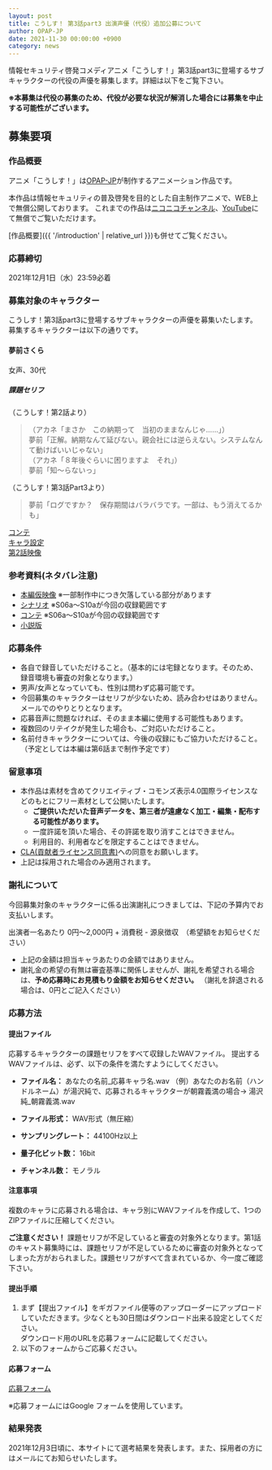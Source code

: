 ```yaml
---
layout: post
title: こうしす！ 第3話part3 出演声優（代役）追加公募について
author: OPAP-JP
date: 2021-11-30 00:00:00 +0900
category: news
---
```



情報セキュリティ啓発コメディアニメ「こうしす！」第3話part3に登場するサブキャラクターの代役の声優を募集します。詳細は以下をご覧下さい。

**※本募集は代役の募集のため、代役が必要な状況が解消した場合には募集を中止する可能性がございます。**

## 募集要項

### 作品概要

アニメ「こうしす！」は[OPAP-JP](https://opap.jp/)が制作するアニメーション作品です。

本作品は情報セキュリティの普及啓発を目的とした自主制作アニメで、WEB上で無償公開しております。
これまでの作品は[ニコニコチャンネル](http://ch.nicovideo.jp/kosys)、[YouTube](https://youtube.com/c/opapjp)にて無償でご覧いただけます。

[作品概要]({{ '/introduction' | relative_url }})も併せてご覧ください。


### 応募締切

2021年12月1日（水）23:59必着


### 募集対象のキャラクター

こうしす！第3話part3に登場するサブキャラクターの声優を募集いたします。
募集するキャラクターは以下の通りです。



#### 夢前さくら
女声、30代

##### 課題セリフ

（こうしす！第2話より）
> （アカネ「まさか　この納期って　当初のままなんじゃ……」）  
> 夢前「正解。納期なんて延びない。親会社には逆らえない。システムなんて動けばいいじゃない」  
> （アカネ「８年後ぐらいに困りますよ　それ」）  
> 夢前「知～らないっ」

（こうしす！第3話Part3より）
> 夢前「ログですか？　保存期間はバラバラです。一部は、もう消えてるかも」

[コンテ](https://kosys.gitlab.io/kosys-ep03/docs/storyboard/S08/)  
[キャラ設定](https://kosys.opap.jp/characters/sakura_yumesaki.html)  
[第2話映像](https://youtu.be/b6-qVTRYePY?t=456)

### 参考資料(ネタバレ注意)

* [本編仮映像](https://ymkspark-my.sharepoint.com/:v:/g/personal/butaman_m_kyoki-railway_co_jp/EUMZ5Yvnm2JKlpb05__XdbgBqKFknmUVGBewB7MhV8Yisg?e=YZobie) ※一部制作中につき欠落している部分があります
* [シナリオ](https://kosys.gitlab.io/kosys-ep03/docs/scenario/scenario.txt) ※S06a～S10aが今回の収録範囲です
* [コンテ](https://kosys.gitlab.io/kosys-ep03/docs/storyboard/) ※S06a～S10aが今回の収録範囲です
* [小説版](https://gitlab.com/kyoki-railway/kosys-ee/novel-akane/-/raw/master/texts/02-incident1.md) 



### 応募条件

* 各自で録音していただけること。（基本的には宅録となります。そのため、録音環境も審査の対象となります。）
* 男声/女声となっていても、性別は問わず応募可能です。
* 今回募集のキャラクターはセリフが少ないため、読み合わせはありません。メールでのやりとりとなります。
* 応募音声に問題なければ、そのまま本編に使用する可能性もあります。
* 複数回のリテイクが発生した場合も、ご対応いただけること。
* 名前付きキャラクターについては、今後の収録にもご協力いただけること。（予定としては本編は第6話まで制作予定です）


### 留意事項

* 本作品は素材を含めてクリエイティブ・コモンズ表示4.0国際ライセンスなどのもとにフリー素材として公開いたします。
    * **ご提供いただいた音声データを、第三者が遠慮なく加工・編集・配布する可能性があります。**
    * 一度許諾を頂いた場合、その許諾を取り消すことはできません。
    * 利用目的、利用者などを限定することはできません。
* [CLA(貢献者ライセンス同意書)](https://opap.jp/legal/cla)への同意をお願いします。
* 上記は採用された場合のみ適用されます。


### 謝礼について

今回募集対象のキャラクターに係る出演謝礼につきましては、下記の予算内でお支払いします。

出演者一名あたり 0円～2,000円 + 消費税 - 源泉徴収　（希望額をお知らせください）

* 上記の金額は担当キャラあたりの金額ではありません。
* 謝礼金の希望の有無は審査基準に関係しませんが、謝礼を希望される場合は、**予め応募時にお見積もり金額をお知らせください。** （謝礼を辞退される場合は、0円とご記入ください）


### 応募方法

#### 提出ファイル

応募するキャラクターの課題セリフをすべて収録したWAVファイル。
提出するWAVファイルは、必ず、以下の条件を満たすようにしてください。

* **ファイル名：** あなたの名前_応募キャラ名.wav
（例）あなたのお名前（ハンドルネーム）が湯沢純で、応募されるキャラクターが朝霧義満の場合→ 湯沢純_朝霧義満.wav

* **ファイル形式：** WAV形式（無圧縮）
* **サンプリングレート：** 44100Hz以上
* **量子化ビット数：** 16bit
* **チャンネル数：** モノラル

#### 注意事項
複数のキャラに応募される場合は、キャラ別にWAVファイルを作成して、1つのZIPファイルに圧縮してください。

**ご注意ください！** 課題セリフが不足していると審査の対象外となります。第1話のキャスト募集時には、課題セリフが不足しているために審査の対象外となってしまった方がおられました。課題セリフがすべて含まれているか、今一度ご確認下さい。

#### 提出手順
1. まず【提出ファイル】をギガファイル便等のアップローダーにアップロードしていただきます。少なくとも30日間はダウンロード出来る設定としてください。<br />ダウンロード用のURLを応募フォームに記載してください。
2. 以下のフォームからご応募ください。


#### 応募フォーム

[応募フォーム](https://docs.google.com/forms/d/e/1FAIpQLSeXTmT-Zkc1I_MXn2UdFiWLwiox4WErhqGGSl75Ib9Tgit0Sw/viewform?usp=sf_link)

※応募フォームにはGoogle フォームを使用しています。

### 結果発表

2021年12月3日頃に、本サイトにて選考結果を発表します。また、採用者の方にはメールにてお知らせいたします。
